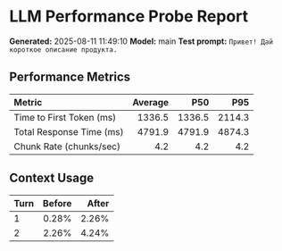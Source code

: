 # LLM Performance Probe Report

**Generated:** 2025-08-11 11:49:10
**Model:** main
**Test prompt:** `Привет! Дай короткое описание продукта.`

## Performance Metrics

| Metric | Average | P50 | P95 |
|:---|---:|---:|---:|
| Time to First Token (ms) | 1336.5 | 1336.5 | 2114.3 |
| Total Response Time (ms) | 4791.9 | 4791.9 | 4874.3 |
| Chunk Rate (chunks/sec) | 4.2 | 4.2 | 4.2 |

## Context Usage

| Turn | Before | After |
|:---|---:|---:|
| 1 | 0.28% | 2.26% |
| 2 | 2.26% | 4.24% |
